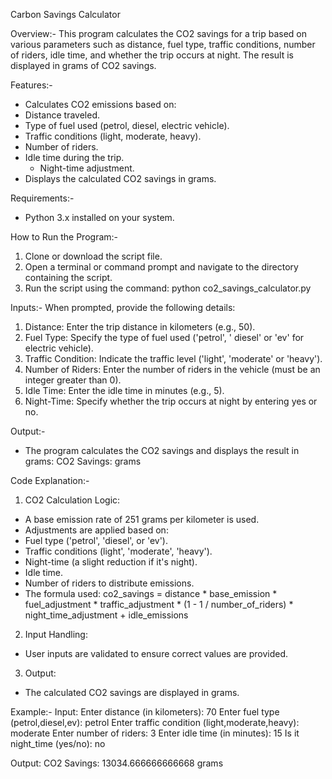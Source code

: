 Carbon Savings Calculator

Overview:-
This program calculates the CO2 savings for a trip based on various parameters such as distance, fuel type, traffic conditions, number of riders, idle time, and whether the trip occurs at night. The result is displayed in grams of CO2 savings.

Features:-
- Calculates CO2 emissions based on:
- Distance traveled.
- Type of fuel used (petrol, diesel, electric vehicle).
- Traffic conditions (light, moderate, heavy).
- Number of riders.
- Idle time during the trip.
  - Night-time adjustment.
- Displays the calculated CO2 savings in grams.

Requirements:-
- Python 3.x installed on your system.

How to Run the Program:-
1. Clone or download the script file.
2. Open a terminal or command prompt and navigate to the directory containing the script.
3. Run the script using the command:
    python co2_savings_calculator.py

Inputs:-
When prompted, provide the following details:
1. Distance: Enter the trip distance in kilometers (e.g., 50).
2. Fuel Type: Specify the type of fuel used ('petrol', ' diesel' or 'ev' for electric vehicle).
3. Traffic Condition: Indicate the traffic level ('light', 'moderate' or 'heavy').
4. Number of Riders: Enter the number of riders in the vehicle (must be an integer greater than 0).
5. Idle Time: Enter the idle time in minutes (e.g., 5).
6. Night-Time: Specify whether the trip occurs at night by entering yes or no.

Output:-
- The program calculates the CO2 savings and displays the result in grams:
  CO2 Savings: <value> grams
  
Code Explanation:-
1. CO2 Calculation Logic:
- A base emission rate of 251 grams per kilometer is used.
- Adjustments are applied based on:
- Fuel type ('petrol', 'diesel', or 'ev').
- Traffic conditions (light', 'moderate', 'heavy').
- Night-time (a slight reduction if it's night).
- Idle time.
- Number of riders to distribute emissions.
- The formula used:
 co2_savings = distance * base_emission * fuel_adjustment * traffic_adjustment * (1 - 1 / number_of_riders) * night_time_adjustment + idle_emissions
     
2. Input Handling:
- User inputs are validated to ensure correct values are provided.

3. Output:
- The calculated CO2 savings are displayed in grams.

Example:-
Input:
Enter distance (in kilometers): 70
Enter fuel type (petrol,diesel,ev): petrol
Enter traffic condition (light,moderate,heavy): moderate
Enter number of riders: 3
Enter idle time (in minutes): 15
Is it night_time (yes/no): no

Output:
CO2 Savings: 13034.666666666668 grams
